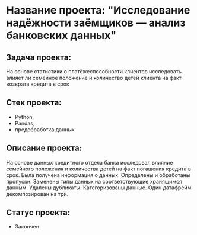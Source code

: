 # **Название проекта:** "Исследование надёжности заёмщиков — анализ банковских данных" 

##  **Задача проекта:**
На основе статистики о платёжеспособности клиентов исследовать влияет ли семейное положение и количество детей клиента на факт возврата кредита в срок

##  **Стек проекта:**
- Python, 
- Pandas,
- предобработка данных 

## **Описание проекта:**
На основе данных кредитного отдела банка исследовал влияние семейного положения и количества детей на факт погашения кредита в срок. Была получена информация о данных. Определены и обработаны пропуски. Заменены типы данных на соответствующие хранящимся данным. Удалены дубликаты. Категоризованы данные. Один датафрейм декомпозирован на три.
## **Статус проекта:**
- Закончен 